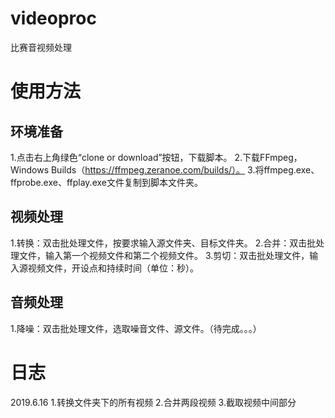 # videoproc
比赛音视频处理

# 使用方法
## 环境准备
1.点击右上角绿色“clone or download”按钮，下载脚本。
2.下载FFmpeg，Windows Builds（https://ffmpeg.zeranoe.com/builds/）。
3.将ffmpeg.exe、ffprobe.exe、ffplay.exe文件复制到脚本文件夹。
## 视频处理
1.转换：双击批处理文件，按要求输入源文件夹、目标文件夹。
2.合并：双击批处理文件，输入第一个视频文件和第二个视频文件。
3.剪切：双击批处理文件，输入源视频文件，开设点和持续时间（单位：秒）。
## 音频处理
1.降噪：双击批处理文件，选取噪音文件、源文件。（待完成。。。）

# 日志
2019.6.16
1.转换文件夹下的所有视频
2.合并两段视频
3.截取视频中间部分
